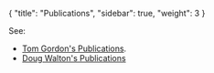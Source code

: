 {
  "title": "Publications",
  "sidebar": true,
  "weight": 3
}

See:

- [Tom Gordon's Publications](http://www.tfgordon.de/publications/).
- [Doug Walton's Publications](http://www.dougwalton.ca/papers.htm)